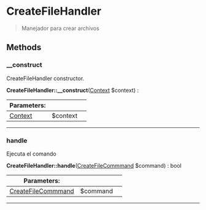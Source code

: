 
                                                                                                                                            
    
# CreateFileHandler


> Manejador para crear archivos
>
> 








## Methods

### __construct
CreateFileHandler constructor.


**CreateFileHandler::__construct**([Context](../../../Context.md) $context) : 


|Parameters: | | |
| --- | --- | --- |
|[Context](../../../Context.md) |$context |  |

---


### handle
Ejecuta el comando


**CreateFileHandler::handle**([CreateFileCommmand](../../../CreateFileCommmand.md) $command) : bool


|Parameters: | | |
| --- | --- | --- |
|[CreateFileCommmand](../../../CreateFileCommmand.md) |$command |  |

---


                                                                                                                                                                                                                                                                                                                                                                                                            
    
                                                                                                                                                                                                                                                                             
                